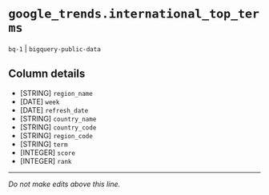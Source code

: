 # `google_trends.international_top_terms`
`bq-1` | `bigquery-public-data`

## Column details
* [STRING]    `region_name`
* [DATE]      `week`
* [DATE]      `refresh_date`
* [STRING]    `country_name`
* [STRING]    `country_code`
* [STRING]    `region_code`
* [STRING]    `term`
* [INTEGER]   `score`
* [INTEGER]   `rank`

-------------------------------------------------------------------------------
*Do not make edits above this line.*
